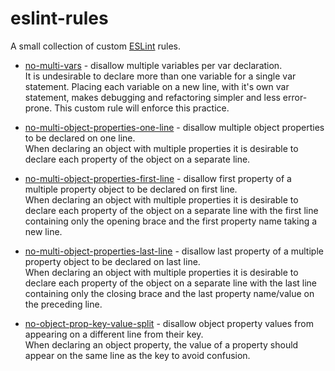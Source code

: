 # eslint-rules
A small collection of custom [ESLint](http://eslint.org) rules.

- [no-multi-vars](https://github.com/davidwaterston/eslint-rules/blob/master/no-multi-vars.md) - disallow multiple variables per var declaration.  
It is undesirable to declare more than one variable for a single var statement. Placing each variable on a new line, with it's own var statement, makes debugging and refactoring simpler and less error-prone. This custom rule will enforce this practice.

- [no-multi-object-properties-one-line](https://github.com/davidwaterston/eslint-rules/blob/master/no-multi-object-properties-one-line.md) - disallow multiple object properties to be declared on one line.  
When declaring an object with multiple properties it is desirable to declare each property of the object on a separate line.

- [no-multi-object-properties-first-line](https://github.com/davidwaterston/eslint-rules/blob/master/no-multi-object-properties-first-line.md) - disallow first property of a multiple property object to be declared on first line.   
When declaring an object with multiple properties it is desirable to declare each property of the object on a separate line with the first line containing only the opening brace and the first property name taking a new line.

- [no-multi-object-properties-last-line](https://github.com/davidwaterston/eslint-rules/blob/master/no-multi-object-properties-last-line.md) - disallow last property of a multiple property object to be declared on last line.   
When declaring an object with multiple properties it is desirable to declare each property of the object on a separate line with the last line containing only the closing brace and the last property name/value on the preceding line.

- [no-object-prop-key-value-split](https://github.com/davidwaterston/eslint-rules/blob/master/no-object-prop-key-value-split.md) - disallow object property values from appearing on a different line from their key.  
When declaring an object property, the value of a property should appear on the same line as the key to avoid confusion.